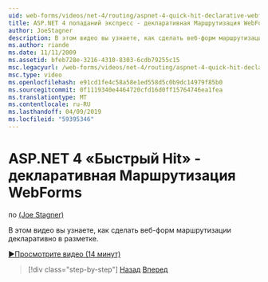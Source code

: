 ```yaml
---
uid: web-forms/videos/net-4/routing/aspnet-4-quick-hit-declarative-webforms-routing
title: ASP.NET 4 попаданий экспресс - декларативная Маршрутизация WebForms
author: JoeStagner
description: В этом видео вы узнаете, как сделать веб-форм маршрутизации декларативно в разметке.
ms.author: riande
ms.date: 11/11/2009
ms.assetid: bfeb728e-3216-4310-8303-6cdb79255c15
msc.legacyurl: /web-forms/videos/net-4/routing/aspnet-4-quick-hit-declarative-webforms-routing
msc.type: video
ms.openlocfilehash: e91cd1fe4c58a58e1ed558d5c0b9dc14979f85b0
ms.sourcegitcommit: 0f1119340e4464720cfd16d0ff15764746ea1fea
ms.translationtype: MT
ms.contentlocale: ru-RU
ms.lasthandoff: 04/09/2019
ms.locfileid: "59395346"
---
```

# <a name="aspnet-4-quick-hit---declarative-webforms-routing"></a>ASP.NET 4 «Быстрый Hit» - декларативная Маршрутизация WebForms

по [(Joe Stagner)](https://github.com/JoeStagner)

В этом видео вы узнаете, как сделать веб-форм маршрутизации декларативно в разметке. 

[&#9654;Просмотрите видео (14 минут)](https://channel9.msdn.com/Blogs/ASP-NET-Site-Videos/aspnet-4-quick-hit-declarative-webforms-routing)

> [!div class="step-by-step"]
> [Назад](aspnet-4-quick-hit-imperative-webforms-routing.md)
> [Вперед](aspnet-4-quick-hit-outbound-webforms-routing.md)
